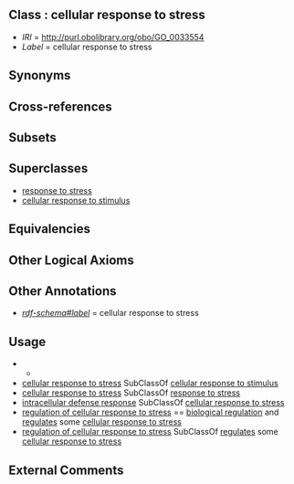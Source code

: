 
## Class : cellular response to stress

 * *IRI* = http://purl.obolibrary.org/obo/GO_0033554
 * *Label* = cellular response to stress

## Synonyms


## Cross-references


## Subsets


## Superclasses

 * [response to stress](../../GO/50/GO_0006950.md)
 * [cellular response to stimulus](../../GO/16/GO_0051716.md)

## Equivalencies


## Other Logical Axioms


## Other Annotations

 * *[rdf-schema#label](../../el/rdf-schema#label.md)* = cellular response to stress

## Usage

 * -
 * [cellular response to stress](../../GO/54/GO_0033554.md) SubClassOf [cellular response to stimulus](../../GO/16/GO_0051716.md)
 * [cellular response to stress](../../GO/54/GO_0033554.md) SubClassOf [response to stress](../../GO/50/GO_0006950.md)
 * [intracellular defense response](../../GO/18/GO_0002818.md) SubClassOf [cellular response to stress](../../GO/54/GO_0033554.md)
 * [regulation of cellular response to stress](../../GO/35/GO_0080135.md) == [biological regulation](../../GO/07/GO_0065007.md) and [regulates](../../RO/11/RO_0002211.md) some [cellular response to stress](../../GO/54/GO_0033554.md)
 * [regulation of cellular response to stress](../../GO/35/GO_0080135.md) SubClassOf [regulates](../../RO/11/RO_0002211.md) some [cellular response to stress](../../GO/54/GO_0033554.md)

## External Comments

